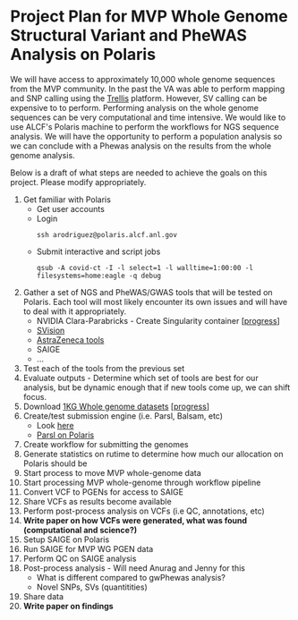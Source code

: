# Project Plan for MVP Whole Genome Structural Variant and PheWAS Analysis on Polaris

We will have access to approximately 10,000 whole genome sequences from the MVP community.
In the past the VA was able to perform mapping and SNP calling using the [Trellis](https://www.nature.com/articles/s41598-021-02569-5) platform. However, SV calling can be expensive to to perform.
Performing analysis on the whole genome sequences can be very computational and time intensive. We would like to use ALCF's Polaris machine to perform the workflows for NGS sequence analysis.
We will have the opportunity to perform a population analysis so we can conclude with a Phewas analysis on the results from the whole genome analysis.

Below is a draft of what steps are needed to achieve the goals on this project. Please modify appropriately.

1. Get familiar with Polaris
   * Get user accounts
   * Login
     ```
     ssh arodriguez@polaris.alcf.anl.gov
     ```
   * Submit interactive and script jobs
     ```
     qsub -A covid-ct -I -l select=1 -l walltime=1:00:00 -l filesystems=home:eagle -q debug
     ```
2. Gather a set of NGS and PheWAS/GWAS tools that will be tested on Polaris. Each tool will most likely encounter its own issues and will have to deal with it appropriately.
   * NVIDIA Clara-Parabricks - Create Singularity container [[progress](https://github.com/exascale-genomics/mvp-wgs-sv/blob/main/parabricks_readme.md)]
   * [SVision](https://github.com/xjtu-omics/SVision)
   * [AstraZeneca tools](https://github.com/AstraZeneca)
   * SAIGE
   * ...
3. Test each of the tools from the previous set
4. Evaluate outputs - Determine which set of tools are best for our analysis, but be dynamic enough that if new tools come up, we can shift focus.
6. Download [1KG Whole genome datasets](https://www.cell.com/cell/fulltext/S0092-8674(22)00991-6) [[progress](https://github.com/exascale-genomics/mvp-wgs-sv/blob/main/data/1kg_download.txt)]
7. Create/test submission engine (i.e. Parsl, Balsam, etc)
   * Look [here](https://www.alcf.anl.gov/files/uram_workflows_performanceworkshop2018.pdf)
   * [Parsl on Polaris](https://github.com/argonne-lcf/user-guides/blob/workflow-docs/docs/polaris/workflows.md)
9. Create workflow for submitting the genomes
10. Generate statistics on rutime to determine how much our allocation on Polaris should be
11. Start process to move MVP whole-genome data
12. Start processing MVP whole-genome through workflow pipeline
13. Convert VCF to PGENs for access to SAIGE
14. Share VCFs as results become available
15. Perform post-process analysis on VCFs (i.e QC, annotations, etc)
16. <b>Write paper on how VCFs were generated, what was found (computational and science?)</b>
17. Setup SAIGE on Polaris
18. Run SAIGE for MVP WG PGEN data
19. Perform QC on SAIGE analysis
20. Post-process analysis - Will need Anurag and Jenny for this
    * What is different compared to gwPhewas analysis?
    * Novel SNPs, SVs (quantitities)
21. Share data
22. <b>Write paper on findings</b>
